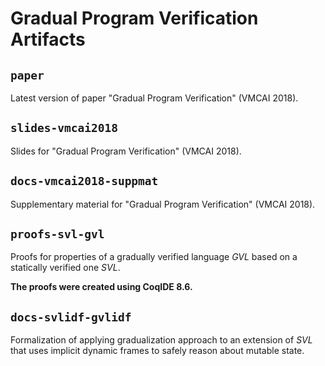 # Gradual Program Verification Artifacts

## `paper`

Latest version of paper "Gradual Program Verification" (VMCAI 2018).

## `slides-vmcai2018`

Slides for "Gradual Program Verification" (VMCAI 2018).

## `docs-vmcai2018-suppmat`

Supplementary material for "Gradual Program Verification" (VMCAI 2018).

## `proofs-svl-gvl`

Proofs for properties of a gradually verified language *GVL* based on a statically verified one *SVL*.

**The proofs were created using CoqIDE 8.6.**

## `docs-svlidf-gvlidf`

Formalization of applying gradualization approach to an extension of *SVL* that uses implicit dynamic frames to safely reason about mutable state.
